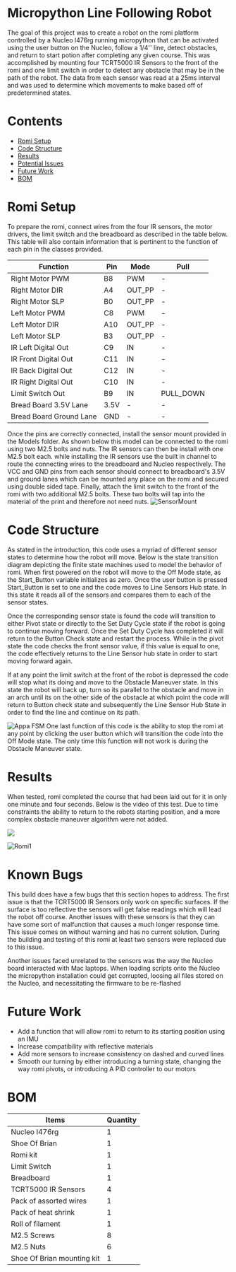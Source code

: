 # Micropython Line Following Robot 
The goal of this project was to create a robot on the romi platform controlled by a Nucleo l476rg running micropython that can be activated using the user button on the Nucleo, follow a 1/4'' line, detect obstacles, and return to start potion after completing any given course. This was accomplished by mounting four TCRT5000 IR Sensors to the front of the romi and one limit switch in order to detect any obstacle that may be in the path of the robot.  The data from each sensor was read at a 25ms interval and was used to determine which movements to make based off of predetermined states. 

# Contents
 - [Romi Setup](#romi-setup) 
 - [Code Structure](#code-structure)
 - [Results](#results) 
 - [Potential Issues](#potential-issues)
 - [Future Work](#future-work)
 - [BOM](#billofmaterials)

# Romi Setup
To prepare the romi, connect wires from the four IR sensors, the motor drivers, the limit switch and the breadboard as described in the table below. This table will also contain information that is pertinent to the function of each pin in the classes provided.

|Function|Pin |Mode|Pull|
|--|--|--|--
| Right Motor  PWM|B8|PWM|-|
| Right Motor  DIR|A4|OUT_PP|-|
| Right Motor  SLP|B0|OUT_PP|-| 
| Left Motor  PWM|C8|PWM|-|
| Left Motor  DIR|A10|OUT_PP|-| 
| Left Motor  SLP|B3|OUT_PP|-|  
| IR  Left Digital Out  |C9|IN|-|
| IR  Front Digital Out |C11|IN|-|
| IR  Back Digital Out |C12|IN|-
| IR  Right Digital Out |C10|IN|-|
| Limit Switch Out |B9|IN|PULL_DOWN|
| Bread Board 3.5V Lane | 3.5V |-|-|
| Bread Board Ground Lane |GND|-|-|

Once the pins are correctly connected, install the sensor mount provided in the Models folder. As shown below this model can be connected to the romi using two M2.5 bolts and nuts. The IR sensors can then be install with one M2.5 bolt each. while installing the IR sensors use the built in channel to route the connecting wires to the breadboard and Nucleo respectively. The VCC and GND pins from each sensor should connect to breadboard's 3.5V and ground lanes which can be mounted any place on the romi and secured using double sided tape. Finally,  attach the limit switch to the front of the romi with two additional M2.5 bolts. These two bolts will tap into the material of the print and therefore not need nuts. 
![SensorMount](https://i.ibb.co/YbMf36C/Sensor-Mount.png)

# Code Structure
As stated in the introduction, this code uses a myriad of different sensor states to determine how the robot will move. Below is the state transition diagram depicting the finite state machines used to model the behavior of romi. When first powered on the robot will move to the Off Mode state, as the Start_Button variable initializes as zero. Once the user button is pressed Start_Button is set to one and the code moves to Line Sensors Hub state. In this state it reads all of the sensors and compares them to each of the sensor states.  

Once the corresponding sensor state is found the code will transition to either Pivot state or directly to the Set Duty Cycle state if the robot is going to continue moving forward. Once the Set Duty Cycle has completed it will return to the Button Check state and restart the process. While in the pivot state the code checks the front sensor value, if this value is equal to one, the code effectively returns to the Line Sensor hub state in order to start moving forward again.

 If at any point the limit switch at the front of the robot is depressed the code will stop what its doing and move to the Obstacle Maneuver state. In this state the robot will back up, turn so its parallel to the obstacle and move in an arch until its on the other side of the obstacle at which point the code will return to Button check state and subsequently the Line Sensor Hub State in order to find the line and continue on its path. 

![Appa FSM](https://i.ibb.co/DC4KRqK/Appa-s-FSM-drawio-1.png)
One last function of this code is the ability to stop the romi at any point by clicking the user button which will transition the code into the Off Mode state. The only time this function will not work is during the Obstacle Maneuver state. 
# Results
When tested, romi completed the course that had been laid out for it in only one minute and four seconds. Below is the video of this test.  Due to time constraints the ability to return to the robots starting position, and a more complex obstacle maneuver algorithm were not added. 

[![](https://markdown-videos-api.jorgenkh.no/youtube/NFez8l3HVpM)](https://youtu.be/NFez8l3HVpM )



![Romi1](https://i.ibb.co/MDNfNfk/IMG-5951.jpg)





# Known Bugs
This build does have a few bugs that this section hopes to address. The first issue is that the TCRT5000 IR Sensors only work on specific surfaces. If the surface is too reflective the sensors will get false readings which will lead the robot off course. Another issues with these sensors is that they can have some sort of malfunction that causes a  much longer response time. This issue comes on without warning and has no current solution. During the building and testing of this romi at least two sensors were replaced due to this issue. 

Another issues faced unrelated to the sensors was the way the Nucleo board interacted with Mac laptops. When loading scripts onto the Nucleo the micropython installation could get corrupted, loosing all files stored on the Nucleo, and necessitating the firmware to be re-flashed 

# Future Work

 - Add a function that will allow romi to return to its starting position using an IMU 
 - Increase compatibility with reflective materials
 - Add more sensors to increase consistency on dashed and curved lines
 - Smooth our turning by either introducing a turning state, changing the way romi pivots, or introducing A PID controller to our motors 

# BOM

| Items |Quantity  |
|--|--|
|Nucleo l476rg | 1 |
|Shoe Of Brian |1
|Romi kit|1
|Limit Switch |1
|Breadboard |1
|TCRT5000 IR Sensors |4
|Pack of assorted wires|1 
|Pack of heat shrink | 1
|Roll of filament |1
|M2.5 Screws | 8
|M2.5 Nuts | 6
|Shoe Of Brian mounting kit | 1
